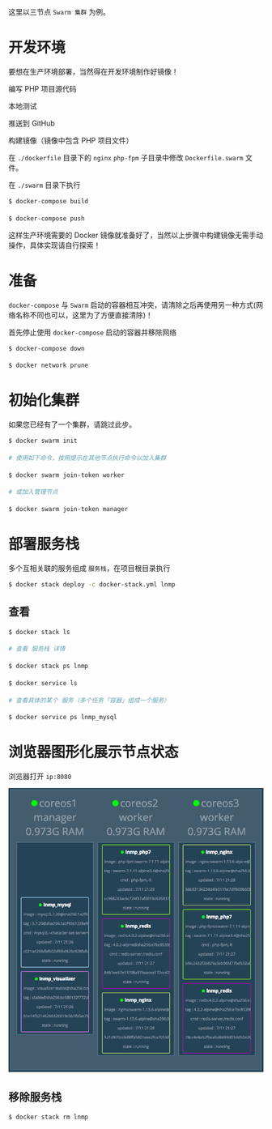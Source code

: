 这里以三节点 `Swarm 集群` 为例。

# 开发环境

要想在生产环境部署，当然得在开发环境制作好镜像！

编写 PHP 项目源代码

本地测试

推送到 GitHub

构建镜像（镜像中包含 PHP 项目文件）

在 `./dockerfile` 目录下的 `nginx` `php-fpm` 子目录中修改 `Dockerfile.swarm` 文件。

在 `./swarm` 目录下执行

```bash
$ docker-compose build

$ docker-compose push
```

这样生产环境需要的 Docker 镜像就准备好了，当然以上步骤中构建镜像无需手动操作，具体实现请自行探索！

# 准备

`docker-compose` 与 `Swarm` 启动的容器相互冲突，请清除之后再使用另一种方式(网络名称不同也可以，这里为了方便直接清除)！

首先停止使用 `docker-compose` 启动的容器并移除网络

```bash
$ docker-compose down

$ docker network prune
```

# 初始化集群

如果您已经有了一个集群，请跳过此步。

```bash
$ docker swarm init

# 使用如下命令，按照提示在其他节点执行命令以加入集群

$ docker swarm join-token worker

# 或加入管理节点

$ docker swarm join-token manager
```

# 部署服务栈

多个互相关联的服务组成 `服务栈`，在项目根目录执行

```bash
$ docker stack deploy -c docker-stack.yml lnmp
```

## 查看

```bash
$ docker stack ls

# 查看 服务栈 详情

$ docker stack ps lnmp

$ docker service ls

# 查看具体的某个 服务（多个任务「容器」组成一个服务）

$ docker service ps lnmp_mysql
```

# 浏览器图形化展示节点状态

浏览器打开 `ip:8080`

![](../img/docker-swarm-three.png)

## 移除服务栈

```bash
$ docker stack rm lnmp
```
